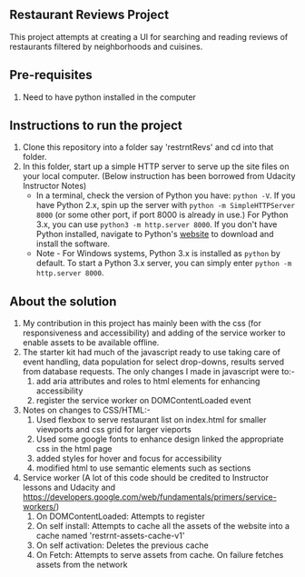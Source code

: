 ## Restaurant Reviews Project

This project attempts at creating a UI for searching and reading reviews of restaurants filtered by neighborhoods and cuisines.

## Pre-requisites
1. Need to have python installed in the computer

## Instructions to run the project
1. Clone this repository into a folder say 'restrntRevs' and cd into that folder.
2. In this folder, start up a simple HTTP server to serve up the site files on your local computer.
(Below instruction has been borrowed from Udacity Instructor Notes)
   * In a terminal, check the version of Python you have: `python -V`. If you have Python 2.x, spin up the server with `python -m SimpleHTTPServer 8000` (or some other port, if port 8000 is already in use.) For Python 3.x, you can use `python3 -m http.server 8000`. If you don't have Python installed, navigate to Python's [website](https://www.python.org/) to download and install the software.
   * Note -  For Windows systems, Python 3.x is installed as `python` by default. To start a Python 3.x server, you can simply enter `python -m http.server 8000`.


## About the solution
1. My contribution in this project has mainly been with the css (for responsiveness and accessibility) and adding of the service worker to enable assets to be available offline.
2. The starter kit had much of the javascript ready to use taking care of event handling, data population for select drop-downs, results served from database requests. The only changes I made in javascript were to:-
   1. add aria attributes and roles to html elements for enhancing accessibility
   2. register the service worker on DOMContentLoaded event
3. Notes on changes to CSS/HTML:-
   1. Used flexbox to serve restaurant list on index.html for smaller viewports and css grid for larger
   vieports
   2. Used some google fonts to enhance design linked the appropriate css in the html page
   3. added styles for hover and focus for accessibility
   4. modified html to use semantic elements such as sections
4. Service worker
   (A lot of this code should be credited to Instructor lessons and Udacity and
    https://developers.google.com/web/fundamentals/primers/service-workers/)
   1. On DOMContentLoaded: Attempts to  register
   2. On self install: Attempts to cache all the assets of the website into a cache named
   'restrnt-assets-cache-v1'
   3. On self activation: Deletes the previous cache
   4. On Fetch: Attempts to serve assets from cache. On failure fetches assets from the network

